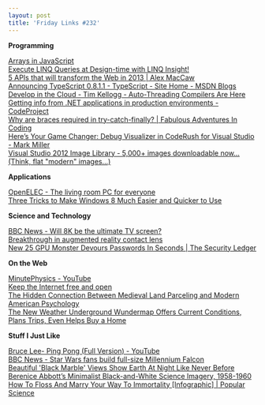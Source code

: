 ```yaml
---
layout: post
title: 'Friday Links #232'
---
```

**Programming**

[Arrays in JavaScript](http://www.2ality.com/2012/12/arrays.html)   
[Execute LINQ Queries at Design-time with LINQ Insight!](http://www.devart.com/news/2012/linqinsight10.html)   
[5 APIs that will transform the Web in 2013 | Alex MacCaw](http://blog.alexmaccaw.com/the-next-web)   
[Announcing TypeScript 0.8.1.1 - TypeScript - Site Home - MSDN Blogs](http://blogs.msdn.com/b/typescript/archive/2012/12/05/announcing-typescript-0-8-1-1.aspx)   
[Develop in the Cloud - Tim Kellogg - Auto-Threading Compilers Are Here](http://developinthecloud.drdobbs.com/author.asp?section_id=2284&doc_id=255275&)   
[Getting info from .NET applications in production environments - CodeProject](http://www.codeproject.com/Articles/502658/Getting-info-from-NET-applications-in-production)   
[Why are braces required in try-catch-finally? | Fabulous Adventures In Coding](http://ericlippert.com/2012/12/04/why-are-braces-required/)   
[Here’s Your Game Changer: Debug Visualizer in CodeRush for Visual Studio - Mark Miller](http://community.devexpress.com/blogs/markmiller/archive/2012/12/03/here-s-your-game-changer-debug-visualizer-in-coderush-for-visual-studio.aspx)   
[Visual Studio 2012 Image Library - 5,000+ images downloadable now... (Think, flat "modern" images...)](http://coolthingoftheday.blogspot.co.uk/2012/11/visual-studio-2012-image-library-5000.html)

**Applications**

[OpenELEC - The living room PC for everyone](http://openelec.tv/)   
[Three Tricks to Make Windows 8 Much Easier and Quicker to Use](http://www.techsupportalert.com/cdn/three-tricks-make-windows-8-much-easier-and-quicker-use.htm)

**Science and Technology**

[BBC News - Will 8K be the ultimate TV screen?](http://news.bbc.co.uk/2/hi/programmes/click_online/9774380.stm)   
[Breakthrough in augmented reality contact lens](http://www.sciencedaily.com/releases/2012/12/121205090931.htm)   
[New 25 GPU Monster Devours Passwords In Seconds | The Security Ledger](http://securityledger.com/new-25-gpu-monster-devours-passwords-in-seconds/)

**On the Web**

[MinutePhysics - YouTube](http://www.youtube.com/user/minutephysics)   
[Keep the Internet free and open](http://googleblog.blogspot.com/2012/12/keep-internet-free-and-open.html)   
[The Hidden Connection Between Medieval Land Parceling and Modern American Psychology](http://www.wired.com/opinion/2012/11/how-a-quirk-of-medieval-farm-shapes-led-to-the-american-psychology-today/)   
[The New Weather Underground Wundermap Offers Current Conditions, Plans Trips, Even Helps Buy a Home](http://lifehacker.com/5966172/the-new-weather-underground-wundermap-offers-current-conditions-plans-trips-even-helps-buy-a-home)

**Stuff I Just Like**

[Bruce Lee- Ping Pong (Full Version) - YouTube](http://www.youtube.com/watch?v=SncapPrTusA&feature=youtu.be)   
[BBC News - Star Wars fans build full-size Millennium Falcon](http://www.bbc.co.uk/news/magazine-20536090)   
[Beautiful 'Black Marble' Views Show Earth At Night Like Never Before](http://www.popsci.com/science/article/2012-12/watch-beautiful-black-marble-views-show-earth-night-never)   
[Berenice Abbott’s Minimalist Black-and-White Science Imagery, 1958-1960](http://www.brainpickings.org/index.php/2012/12/03/berenice-abbott-documenting-science/)   
[How To Floss And Marry Your Way To Immortality [Infographic] | Popular Science](http://www.popsci.com/science/article/2012-12/how-live-forever-infographic)
